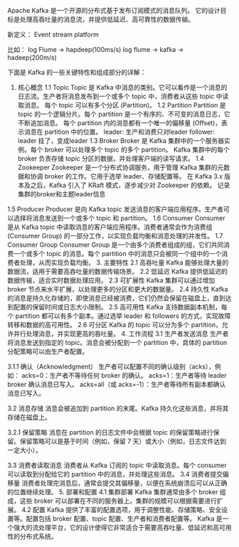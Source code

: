 Apache Kafka 是一个开源的分布式基于发布订阅模式的消息队列。
它的设计目标是处理高吞吐量的消息流，并提供低延迟、高可靠性的数据传输。

新定义： Event stream platform

比如： log Flume -> hapdeep(100ms/s)
      log flume -> kafka -> hadeep(200m/s)

下面是 Kafka 的一些关键特性和组成部分的详解：

1. 核心概念
1.1 Topic
Topic 是 Kafka 中消息的类别。它可以看作是一个消息的日志流。生产者将消息发布到一个或多个 topic 中，消费者从这些 topic 中读取消息。
每个 topic 可以有多个分区 (Partition)。
1.2 Partition
Partition 是 topic 的一个逻辑分片。每个 partition 是一个有序的、不可变的消息日志，它不断追加消息。
每个 partition 内的消息都有一个唯一的偏移量 (Offset)，表示消息在 partition 中的位置。
leader: 生产和消费只对leader
follower: leader 挂了，变成leader
1.3 Broker
Broker 是 Kafka 集群中的一个服务器实例。每个 broker 可以处理多个 topic 的多个 partition。
Kafka 集群中的每个 broker 负责存储 topic 分区的数据，并处理客户端的读写请求。
1.4 Zookeeper
Zookeeper 是一个分布式协调服务，用于管理 Kafka 集群的元数据和协调 broker 的工作。它用于选举 leader、存储配置等。
在 Kafka 3.x 版本及之后，Kafka 引入了 KRaft 模式，逐步减少对 Zookeeper 的依赖。
记录集群的broker和主题leader信息

1.5 Producer
Producer 是向 Kafka topic 发送消息的客户端应用程序。生产者可以选择将消息发送到一个或多个 topic 和 partition。
1.6 Consumer
Consumer 是从 Kafka topic 中读取消息的客户端应用程序。消费者通常会作为消费组 (Consumer Group) 的一部分工作，以实现负载均衡和消息处理的并发性。
1.7 Consumer Group
Consumer Group 是一个由多个消费者组成的组，它们共同消费一个或多个 topic 的消息。每个 partition 中的消息只会被同一个组中的一个消费者处理，从而实现负载均衡。
3. 主要特性
2.1 高吞吐量
Kafka 能够处理大量的数据流，适用于需要高吞吐量的数据传输场景。
2.2 低延迟
Kafka 提供低延迟的数据传输，适合实时数据处理应用。
2.3 可扩展性
Kafka 集群可以通过增加 broker 节点来水平扩展，以处理更多的分区和更大的数据量。
2.4 持久性
Kafka 的消息是持久化存储的，即使消息已经被消费，它们仍然会保留在磁盘上，直到达到配置的保留时间或日志大小限制。
2.5 高可用性
Kafka 支持数据副本机制，每个 partition 都可以有多个副本。通过选举 leader 和 followers 的方式，实现故障转移和数据的高可用性。
2.6 可分区
Kafka 的 topic 可以分为多个 partition，允许并行处理消息，并实现更高的吞吐量。
4. 工作流程
3.1 生产者发送消息
生产者将消息发送到指定的 topic。消息会被分配到一个 partition 中，具体的 partition 分配策略可以由生产者配置。

3.1.1 确认（Acknowledgment）
生产者可以配置不同的确认级别（acks），例如：
acks=0：生产者不等待任何 broker 的确认。
acks=1：生产者等待 leader broker 确认消息已写入。
acks=all（或 acks=-1）：生产者等待所有副本都确认消息已写入。

3.2 消息存储
消息会被追加到 partition 的末尾。Kafka 持久化这些消息，并将其存储在磁盘上。

3.2.1 保留策略
消息在 partition 的日志文件中会根据 topic 的保留策略进行保留。保留策略可以是基于时间（例如，保留 7 天）或大小（例如，日志文件达到一定大小）。

3.3 消费者读取消息
消费者从 Kafka 订阅的 topic 中读取消息。每个 consumer 可以读取到分配给它的 partition 中的消息，并处理这些消息。
3.4 消费者提交偏移量
消费者处理完消息后，通常会提交其偏移量，以便在系统崩溃后可以从正确的位置继续处理。
5. 部署和配置
4.1 集群部署
Kafka 集群通常由多个 broker 组成，这些 broker 可以部署在不同的服务器上。集群的规模可以根据需要进行扩展。
4.2 配置
Kafka 提供了丰富的配置选项，用于调整性能、存储策略、安全设置等。配置包括 broker 配置、topic 配置、生产者和消费者配置等。
Kafka 是一个强大的流处理平台，它的设计使得它非常适合于需要高吞吐量、低延迟和高可用性的分布式系统。

